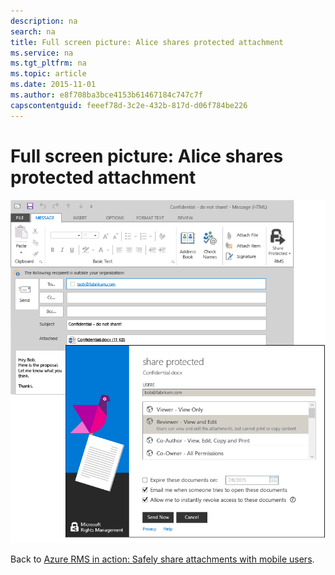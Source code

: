 ```yaml
---
description: na
search: na
title: Full screen picture: Alice shares protected attachment
ms.service: na
ms.tgt_pltfrm: na
ms.topic: article
ms.date: 2015-11-01
ms.author: e8f708ba3bce4153b61467184c747c7f
capscontentguid: feeef78d-3c2e-432b-817d-d06f784be226
---
```

# Full screen picture: Alice shares protected attachment
![](../Image/AzRMS_StoryboardEmaill1.PNG)

Back to [Azure RMS in action: Safely share attachments with mobile users](http://technet.microsoft.com/library/jj585026.aspx#BKMK_Example_SharingApp).

